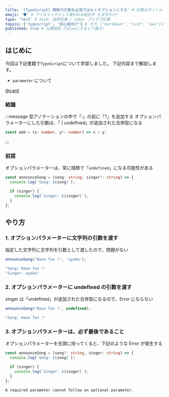 ```yaml
---
title: '[TypeScript] 関数の引数を必須ではなくオプションにする' # 記事のタイトル
emoji: '🛡' # アイキャッチとして使われる絵文字（1文字だけ）
type: 'tech' # tech: 技術記事 / idea: アイデア記事
topics: ['typescript', '初心者向け'] # タグ。["markdown", "rust", "aws"]のように指定する
published: true # 公開設定（falseにすると下書き）
---
```


## はじめに

今回は下記書籍で`TypeScript`について学習しました。
下記内容まで解説します。

- `parameter` について

@[card](https://www.oreilly.co.jp/books/9784814400362/)

### 結論

:::message
型アノテーションの中で「:」の前に「?」を追加する
オプションパラメーターにした引数は、「 | undefined」が追加された合併型になる

```ts
const add = (x: number, y?: number) => x + y;
```

:::

### 前提

オプションパラメーターは、常に暗黙で「`undefined`」になる可能性がある

```ts
const announceSong = (song: string, singer?: string) => {
  console.log(`Song: ${song}`);

  if (singer) {
    console.log(`Singer: ${singer}`);
  }
};
```

## やり方

### 1. オプションパラメーターに文字列の引数を渡す

指定した文字列に文字列を引数として渡したので、問題がない

```ts
announceSong('Have fun !', 'ayaka');
```

```bash
"Song: Have fun !"
"Singer: ayaka"
```

### 2. オプションパラメーターに undefined の引数を渡す

singer は「undefined」が追加された合併型になるので、Error にならない

```ts
announceSong('Have fun !', undefined);
```

```bash
"Song: Have fun !"
```

### 3. オプションパラメーターは、必ず最後であること

オプションパラメーターを先頭に持ってくると、下記のような Error が発生する

```ts
const announceSong = (song?: string, singer: string) => {
  console.log(`Song: ${song}`);

  if (singer) {
    console.log(`Singer: ${singer}`);
  }
};
```

```bash
A required parameter cannot follow an optional parameter.
```

